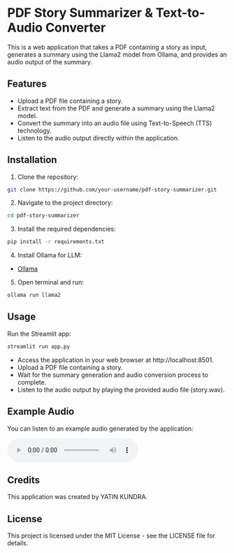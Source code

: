 # PDF Story Summarizer & Text-to-Audio Converter

This is a web application that takes a PDF containing a story as input, generates a summary using the Llama2 model from Ollama, and provides an audio output of the summary.

## Features

- Upload a PDF file containing a story.
- Extract text from the PDF and generate a summary using the Llama2 model.
- Convert the summary into an audio file using Text-to-Speech (TTS) technology.
- Listen to the audio output directly within the application.

## Installation

1. Clone the repository:

```bash
git clone https://github.com/your-username/pdf-story-summarizer.git
```

2. Navigate to the project directory:
```bash
cd pdf-story-summarizer
```

3. Install the required dependencies:
```bash
pip install -r requirements.txt
```

4. Install Ollama for LLM:

- [Ollama](https://ollama.com/)

5. Open terminal and run:
```bash
ollama run llama2
```

## Usage
Run the Streamlit app:
```bash
streamlit run app.py
```

- Access the application in your web browser at http://localhost:8501.
- Upload a PDF file containing a story.
- Wait for the summary generation and audio conversion process to complete.
- Listen to the audio output by playing the provided audio file (story.wav).

## Example Audio
You can listen to an example audio generated by the application:

<audio controls>
  <source src="story.wav" type="audio/wav">

</audio>

## Credits
This application was created by YATIN KUNDRA.

## License
This project is licensed under the MIT License - see the LICENSE file for details.
